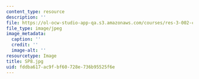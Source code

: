```yaml
---
content_type: resource
description: ''
file: https://ol-ocw-studio-app-qa.s3.amazonaws.com/courses/res-3-002-collaborative-design-and-creative-expression-with-arduino-microcontrollers-january-iap-2017/fddba617ac9fbf60728e736b95525f6e_SP8.jpg
file_type: image/jpeg
image_metadata:
  caption: ''
  credit: ''
  image-alt: ''
resourcetype: Image
title: SP8.jpg
uid: fddba617-ac9f-bf60-728e-736b95525f6e
---
```

